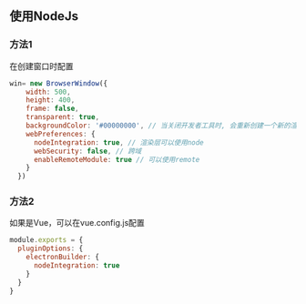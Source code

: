 ## 使用NodeJs
### 方法1 
在创建窗口时配置
```javascript
win= new BrowserWindow({
    width: 500,
    height: 400,
    frame: false,
    transparent: true,
    backgroundColor: '#00000000', // 当关闭开发者工具时, 会重新创建一个新的渲染视图, 所以会使用配置的背景颜色, 如果没配置会使用默认值白色
    webPreferences: {
      nodeIntegration: true, // 渲染层可以使用node
      webSecurity: false, // 跨域
      enableRemoteModule: true // 可以使用remote
    }
  })
```
### 方法2
如果是Vue，可以在vue.config.js配置
```javascript
module.exports = {
  pluginOptions: {
    electronBuilder: {
      nodeIntegration: true
    }
  }
}
```


